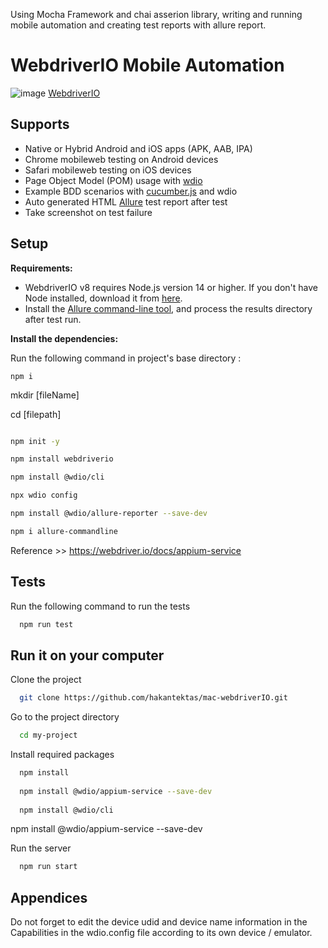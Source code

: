 Using Mocha Framework and chai asserion library, writing and running mobile automation and creating test reports with allure report.
# WebdriverIO Mobile Automation
![image](https://user-images.githubusercontent.com/105457661/171344591-02737e7e-f1db-4192-8c3b-e202f4eb5fab.png)
[WebdriverIO](https://webdriver.io/) 

## Supports
  * Native or Hybrid Android and iOS apps (APK, AAB, IPA)
  * Chrome mobileweb testing on Android devices
  * Safari mobileweb testing on iOS devices
  * Page Object Model (POM) usage with [wdio](https://webdriver.io/)
  * Example BDD scenarios with [cucumber.js](https://github.com/cucumber/cucumber-js) and wdio
  * Auto generated HTML [Allure](https://docs.qameta.io/allure/) test report after test
  * Take screenshot on test failure

## Setup

**Requirements:**

* WebdriverIO v8 requires Node.js version 14 or higher. If you don't have Node installed, download it from [here](https://nodejs.org/en/).
* Install the [Allure command-line tool](https://www.npmjs.com/package/allure-commandline), and process the results directory after test run.

**Install the dependencies:**

Run the following command in project's base directory :
```
npm i
```

mkdir [fileName]

cd [filepath]                                                                    
```bash

npm init -y   

npm install webdriverio  

npm install @wdio/cli          

npx wdio config   

npm install @wdio/allure-reporter --save-dev                                           

npm i allure-commandline   
```

Reference >> https://webdriver.io/docs/appium-service 

## Tests


Run the following command to run the tests

```bash
  npm run test
```

  
## Run it on your computer

Clone the project

```bash
  git clone https://github.com/hakantektas/mac-webdriverIO.git
```

Go to the project directory

```bash
  cd my-project
```

Install required packages

```bash
  npm install
  
  npm install @wdio/appium-service --save-dev
  
  npm install @wdio/cli
```

npm install @wdio/appium-service --save-dev

Run the server

```bash
  npm run start
```

  
## Appendices

Do not forget to edit the device udid and device name information in the Capabilities in the wdio.config file according to its own device / emulator.
